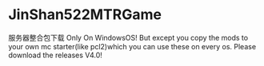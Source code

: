 # JinShan522MTRGame
服务器整合包下载
Only On WindowsOS! 
But except you copy the mods to your own mc starter(like pcl2)which you can use these on every os. 
Please download the releases V4.0! 

